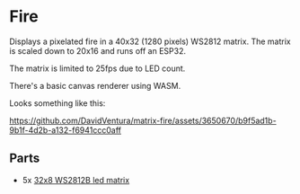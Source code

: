 # Fire

Displays a pixelated fire in a 40x32 (1280 pixels) WS2812 matrix. The matrix is scaled down to 20x16 and runs off an ESP32.

The matrix is limited to 25fps due to LED count.

There's a basic canvas renderer using WASM.

Looks something like this:

https://github.com/DavidVentura/matrix-fire/assets/3650670/b9f5ad1b-9b1f-4d2b-a132-f6941ccc0aff


## Parts

- 5x [32x8 WS2812B led matrix](https://www.aliexpress.com/item/1005001265647648.html)
